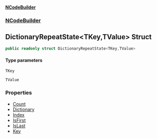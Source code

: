 #### [NCodeBuilder](./index.md 'index')
### [NCodeBuilder](./NCodeBuilder.md 'NCodeBuilder')
## DictionaryRepeatState&lt;TKey,TValue&gt; Struct
```csharp
public readonly struct DictionaryRepeatState<TKey,TValue>
```
#### Type parameters
<a name='NCodeBuilder-DictionaryRepeatState-TKey_TValue--TKey'></a>
`TKey`  
  
<a name='NCodeBuilder-DictionaryRepeatState-TKey_TValue--TValue'></a>
`TValue`  
  
### Properties
- [Count](./NCodeBuilder-DictionaryRepeatState-TKey_TValue--Count.md 'NCodeBuilder.DictionaryRepeatState&lt;TKey,TValue&gt;.Count')
- [Dictionary](./NCodeBuilder-DictionaryRepeatState-TKey_TValue--Dictionary.md 'NCodeBuilder.DictionaryRepeatState&lt;TKey,TValue&gt;.Dictionary')
- [Index](./NCodeBuilder-DictionaryRepeatState-TKey_TValue--Index.md 'NCodeBuilder.DictionaryRepeatState&lt;TKey,TValue&gt;.Index')
- [IsFirst](./NCodeBuilder-DictionaryRepeatState-TKey_TValue--IsFirst.md 'NCodeBuilder.DictionaryRepeatState&lt;TKey,TValue&gt;.IsFirst')
- [IsLast](./NCodeBuilder-DictionaryRepeatState-TKey_TValue--IsLast.md 'NCodeBuilder.DictionaryRepeatState&lt;TKey,TValue&gt;.IsLast')
- [Key](./NCodeBuilder-DictionaryRepeatState-TKey_TValue--Key.md 'NCodeBuilder.DictionaryRepeatState&lt;TKey,TValue&gt;.Key')

